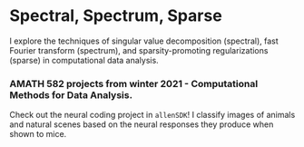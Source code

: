 # Spectral, Spectrum, Sparse
I explore the techniques of singular value decomposition (spectral), fast Fourier transform (spectrum), and sparsity-promoting regularizations (sparse) in computational data analysis.

### AMATH 582 projects from winter 2021 - Computational Methods for Data Analysis.

Check out the neural coding project in `allenSDK`! I classify images of animals and natural scenes based on the neural responses they produce when shown to mice.
